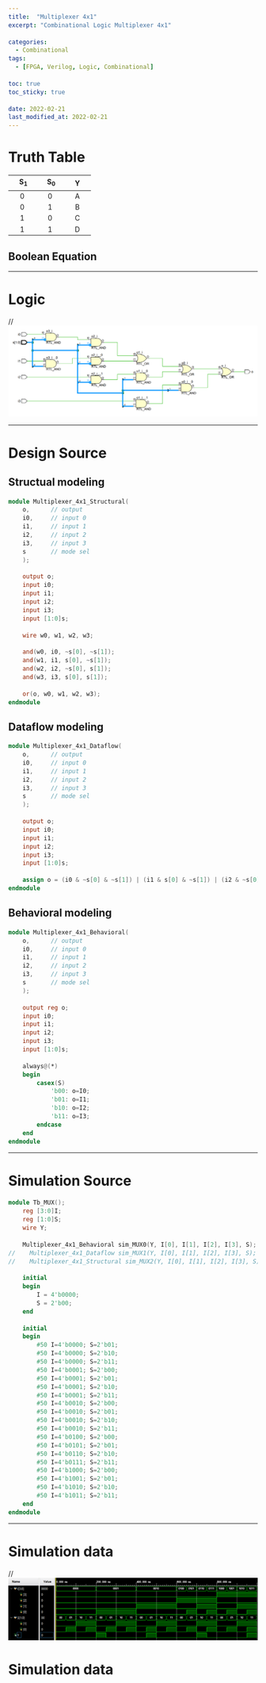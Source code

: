 ```yaml
---
title:  "Multiplexer 4x1"
excerpt: "Combinational Logic Multiplexer 4x1"

categories:
  - Combinational
tags:
  - [FPGA, Verilog, Logic, Combinational]

toc: true
toc_sticky: true

date: 2022-02-21
last_modified_at: 2022-02-21
---
```


# Truth Table

| &nbsp; &nbsp; S<sub>1<sub> &nbsp; &nbsp; | &nbsp; &nbsp; S<sub>0<sub> &nbsp; &nbsp; | &nbsp; &nbsp; Y &nbsp; &nbsp; |
|:---:|:---:|:---:|
|  0  |  0  |  A  |
|  0  |  1  |  B  |
|  1  |  0  |  C  |
|  1  |  1  |  D  |

## Boolean Equation

---

# Logic

// ![MUX](/images/2022-02-21-MUX/logic.png)

---

# Design Source

## Structual modeling

```verilog
module Multiplexer_4x1_Structural(
    o,      // output 
    i0,     // input 0
    i1,     // input 1
    i2,     // input 2
    i3,     // input 3
    s       // mode sel
    );
    
    output o;
    input i0;
    input i1;
    input i2;
    input i3;
    input [1:0]s;
    
    wire w0, w1, w2, w3;
    
    and(w0, i0, ~s[0], ~s[1]);
    and(w1, i1, s[0], ~s[1]);
    and(w2, i2, ~s[0], s[1]);
    and(w3, i3, s[0], s[1]);
    
    or(o, w0, w1, w2, w3);
endmodule
```

## Dataflow modeling

```verilog
module Multiplexer_4x1_Dataflow(
    o,      // output 
    i0,     // input 0
    i1,     // input 1
    i2,     // input 2
    i3,     // input 3
    s       // mode sel
    );
    
    output o;
    input i0;
    input i1;
    input i2;
    input i3;
    input [1:0]s;
    
    assign o = (i0 & ~s[0] & ~s[1]) | (i1 & s[0] & ~s[1]) | (i2 & ~s[0] & s[1]) | (i3 & s[0] & s[1]);
endmodule
```

## Behavioral modeling

```verilog
module Multiplexer_4x1_Behavioral(
    o,      // output 
    i0,     // input 0
    i1,     // input 1
    i2,     // input 2
    i3,     // input 3
    s       // mode sel
    );
    
    output reg o;
    input i0;
    input i1;
    input i2;
    input i3;
    input [1:0]s;
    
    always@(*)
    begin
        casex(S)
            'b00: o=I0;
            'b01: o=I1;
            'b10: o=I2;
            'b11: o=I3;
        endcase     
    end
endmodule
```
---

# Simulation Source

```verilog
module Tb_MUX();
    reg [3:0]I;
    reg [1:0]S;
    wire Y;
    
    Multiplexer_4x1_Behavioral sim_MUX0(Y, I[0], I[1], I[2], I[3], S);
//    Multiplexer_4x1_Dataflow sim_MUX1(Y, I[0], I[1], I[2], I[3], S);
//    Multiplexer_4x1_Structural sim_MUX2(Y, I[0], I[1], I[2], I[3], S);
    
    initial
    begin
        I = 4'b0000;
        S = 2'b00;
    end
    
    initial
    begin
        #50 I=4'b0000; S=2'b01;
        #50 I=4'b0000; S=2'b10;
        #50 I=4'b0000; S=2'b11;
        #50 I=4'b0001; S=2'b00;
        #50 I=4'b0001; S=2'b01;
        #50 I=4'b0001; S=2'b10;
        #50 I=4'b0001; S=2'b11;
        #50 I=4'b0010; S=2'b00;
        #50 I=4'b0010; S=2'b01;
        #50 I=4'b0010; S=2'b10;
        #50 I=4'b0010; S=2'b11;
        #50 I=4'b0100; S=2'b00;
        #50 I=4'b0101; S=2'b01;
        #50 I=4'b0110; S=2'b10;
        #50 I=4'b0111; S=2'b11;
        #50 I=4'b1000; S=2'b00;
        #50 I=4'b1001; S=2'b01;
        #50 I=4'b1010; S=2'b10;
        #50 I=4'b1011; S=2'b11;
    end
endmodule
```
---

# Simulation data

// ![Tb_MUX](/images/2022-02-21-MUX/tb.png)

# Simulation data
